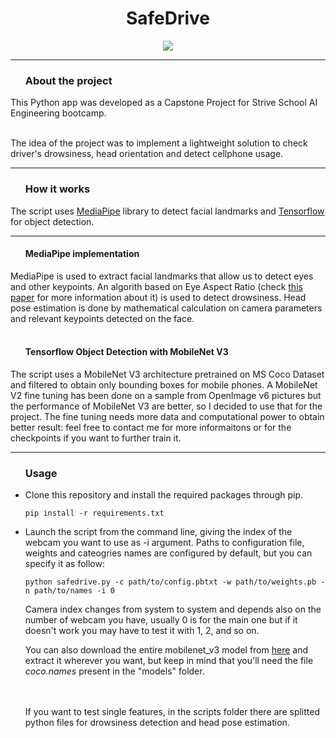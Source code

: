 <h1 align="center"><b>SafeDrive</b></h1>
<p align="center">
<img src="https://github.com/lpianta/SafeDrive/blob/main/media/demo.gif" />
</p>
<hr>
<ul><h3><b>About the project</b></h3></ul>
This Python app was developed as a Capstone Project for Strive School AI Engineering bootcamp.
<br><br>

The idea of the project was to implement a lightweight solution to check driver's drowsiness, head orientation and detect cellphone usage.
<hr>
<ul><h3><b>How it works</b></h3></ul>
The script uses <a href="https://google.github.io/mediapipe/">MediaPipe</a> library to detect facial landmarks and <a href="https://www.tensorflow.org/">Tensorflow</a> for object detection.
<hr>
<ul><h4><b>MediaPipe implementation</b></h4></ul>
MediaPipe is used to extract facial landmarks that allow us to detect eyes and other keypoints. An algorith based on Eye Aspect Ratio (check <a href="http://vision.fe.uni-lj.si/cvww2016/proceedings/papers/05.pdf">this paper</a> for more information about it) is used to detect drowsiness. Head pose estimation is done by mathematical calculation on camera parameters and relevant keypoints detected on the face.
<br><br>
<ul><h4><b>Tensorflow Object Detection with MobileNet V3</b></h4></ul>
The script uses a MobileNet V3 architecture pretrained on MS Coco Dataset and filtered to obtain only bounding boxes for mobile phones. A MobileNet V2 fine tuning has been done on a sample from OpenImage v6 pictures but the performance of MobileNet V3 are better, so I decided to use that for the project. The fine tuning needs more data and computational power to obtain better result: feel free to contact me for more informaitons or for the checkpoints if you want to further train it.
<hr>
<ul><h3><b>Usage</b></h3></ul>
<ul>
<li>Clone this repository and install the required packages through pip.</li>

```
pip install -r requirements.txt
```

<li>Launch the script from the command line, giving the index of the webcam you want to use as -i argument. Paths to configuration file, weights and cateogries names are configured by default, but you can specify it as follow:

```
python safedrive.py -c path/to/config.pbtxt -w path/to/weights.pb -n path/to/names -i 0
```

 Camera index changes from system to system and depends also on the number of webcam you have, usually 0 is for the main one but if it doesn't work you may have to test it with 1, 2, and so on.</li>
 You can also download the entire mobilenet_v3 model from <a href="http://download.tensorflow.org/models/object_detection/ssd_mobilenet_v3_large_coco_2020_01_14.tar.gz">here</a> and extract it wherever you want, but keep in mind that you'll need the file <i>coco.names</i> present in the "models" folder.
 
<br><br>
If you want to test single features, in the scripts folder there are splitted python files for drowsiness detection and head pose estimation.
